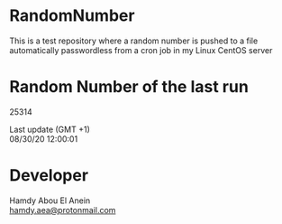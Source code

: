 # RandomNumber    
This is a test repository where a random number is pushed to a file automatically passwordless from a cron job in my Linux CentOS server    
# Random Number of the last run   
25314
      
Last update (GMT +1)    
08/30/20 12:00:01
# Developer    
Hamdy Abou El Anein   
hamdy.aea@protonmail.com
